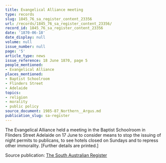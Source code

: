 ```yaml
---
title: Evangelical Alliance meeting
type: records
slug: 1845_76_sa_register_content_23356
url: /records/1845_76_sa_register_content_23356/
record_id: 1845_76_sa_register_content_23356
date: '1870-06-18'
date_display: null
volume: null
issue_number: null
page: '5'
article_type: news
issue_reference: 18 June 1870, page 5
people_mentioned:
- Evangelical Alliance
places_mentioned:
- Baptist Schoolroom
- Flinders Street
- Adelaide
topics:
- religion
- morality
- public policy
source_document: 1985-87_Northern__Argus.md
publication_slug: sa-register
---
```


The Evangelical Alliance held a meeting in the Baptist Schoolroom in Flinders Street Adelaide on 17 June to consider means to stop the issuing of night permits to publicans, to see hotels closed on Sundays and to repress other immorality.  [Further details are printed.]

Source publication: [The South Australian Register](/publications/sa-register/)
